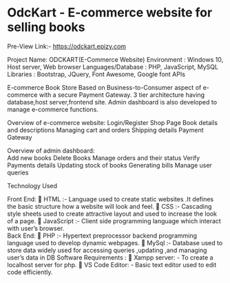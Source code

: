 # OdcKart - E-commerce website for selling books 

Pre-View Link:- https://odckart.epizy.com

Project Name: ODCKART(E-Commerce Website)
Environment	:	Windows 10, Host server, Web browser
Languages/Database	:	PHP, JavaScript, MySQL
Libraries	:	Bootstrap, JQuery, Font Awesome, Google font APIs


E-commerce Book Store Based on Business-to-Consumer aspect of e-commerce with a secure Payment Gateway. 3 tier architecture having database,host server,frontend site. Admin dashboard is also developed to manage e-commerce functions.  
				
  Overview of e-commerce website:
      Login/Register
      Shop Page
      Book details and descriptions
      Managing cart and orders
      Shipping details
      Payment Gateway 

  Overview of admin dashboard:   
      Add new books
      Delete Books
      Manage orders and their status
      Verify Payments details
      Updating stock of books
      Generating bills 
      Manage user queries


Technology Used

Front End:
	HTML :- Language used to create static websites .It defines the basic structure how a website will look and feel.
	CSS     :- Cascading style sheets used to create attractive layout and used to increase the look of a page.
	JavaScript :- Client side programming language which interact with user’s  browser.                                                                  
Back End:
	PHP :- Hypertext preprocessor backend programming language used to develop dynamic webpages.
	MySql :- Database used to store data  widely used for accessing queries ,updating ,and managing user’s data in DB
Software Requirements :
	Xampp server: - To create a localhost server for php.
	VS Code Editor: - Basic text editor used to edit code efficiently.
